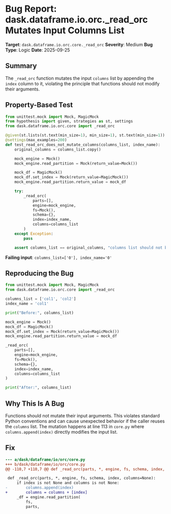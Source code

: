 # Bug Report: dask.dataframe.io.orc._read_orc Mutates Input Columns List

**Target**: `dask.dataframe.io.orc.core._read_orc`
**Severity**: Medium
**Bug Type**: Logic
**Date**: 2025-09-25

## Summary

The `_read_orc` function mutates the input `columns` list by appending the `index` column to it, violating the principle that functions should not modify their arguments.

## Property-Based Test

```python
from unittest.mock import Mock, MagicMock
from hypothesis import given, strategies as st, settings
from dask.dataframe.io.orc.core import _read_orc

@given(st.lists(st.text(min_size=1), min_size=1), st.text(min_size=1))
@settings(max_examples=200)
def test_read_orc_does_not_mutate_columns(columns_list, index_name):
    original_columns = columns_list.copy()

    mock_engine = Mock()
    mock_engine.read_partition = Mock(return_value=Mock())

    mock_df = MagicMock()
    mock_df.set_index = Mock(return_value=MagicMock())
    mock_engine.read_partition.return_value = mock_df

    try:
        _read_orc(
            parts=[],
            engine=mock_engine,
            fs=Mock(),
            schema={},
            index=index_name,
            columns=columns_list
        )
    except Exception:
        pass

    assert columns_list == original_columns, "columns list should not be mutated"
```

**Failing input**: `columns_list=['0'], index_name='0'`

## Reproducing the Bug

```python
from unittest.mock import Mock, MagicMock
from dask.dataframe.io.orc.core import _read_orc

columns_list = ['col1', 'col2']
index_name = 'col1'

print("Before:", columns_list)

mock_engine = Mock()
mock_df = MagicMock()
mock_df.set_index = Mock(return_value=MagicMock())
mock_engine.read_partition.return_value = mock_df

_read_orc(
    parts=[],
    engine=mock_engine,
    fs=Mock(),
    schema={},
    index=index_name,
    columns=columns_list
)

print("After:", columns_list)
```

## Why This Is A Bug

Functions should not mutate their input arguments. This violates standard Python conventions and can cause unexpected behavior if the caller reuses the `columns` list. The mutation happens at line 113 in `core.py` where `columns.append(index)` directly modifies the input list.

## Fix

```diff
--- a/dask/dataframe/io/orc/core.py
+++ b/dask/dataframe/io/orc/core.py
@@ -110,7 +110,7 @@ def _read_orc(parts, *, engine, fs, schema, index, columns=None):

 def _read_orc(parts, *, engine, fs, schema, index, columns=None):
     if index is not None and columns is not None:
-        columns.append(index)
+        columns = columns + [index]
     _df = engine.read_partition(
         fs,
         parts,
```